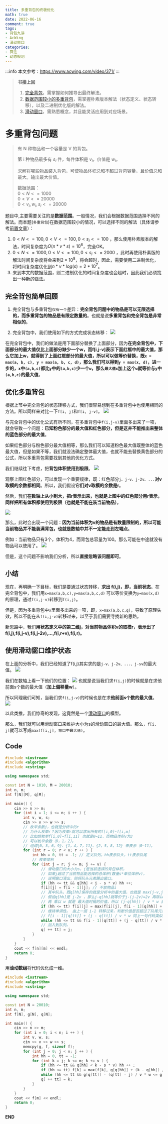 ```yaml
---
title: 多重背包的终极优化
math: true
date: 2022-06-16 
comment: true
tags: 
- 背包九讲
- AcWing
- 滑动窗口
categories:
- 算法
- 动态规划
---
```

:::info
本文参考：https://www.acwing.com/video/371/
:::

> **书接上回**  
> 1. [完全背包](https://mp.weixin.qq.com/s/MizJhvOyWQhRj0SmTSJaPw)，需掌握如何推导出最终解法。  
> 2. [数据范围较小的多重背包](https://mp.weixin.qq.com/s/kVUxs-8arLShpO0713fytg)，需掌握朴素版本解法（状态定义、状态转移），以及二进制优化版的解法。
> 3. [滑动窗口](https://mp.weixin.qq.com/s/QOh3O2gelwXeJ7H0n6njWg)，需熟悉概念，并且能灵活应用到对应场景。

# 多重背包问题
> 有 N 种物品和一个容量是 V 的背包。    
> 
> 第 i 种物品最多有 $s_i$ 件，每件体积是 $v_i$，价值是 $w_i$。   
> 
> 求解将哪些物品装入背包，可使物品体积总和不超过背包容量，且价值总和最大。输出最大价值。
> 
> 数据范围：  
> $0 < N <= 1000$  
> $0 < V <= 20000$  
> $0 < v_i,w_i,s_i <= 20000$

题目中,主要需要关注的是**数据范围**。一般情况，我们会根据数据范围选择不同的解法。而本题(`多重背包`)在数据范围较小的情况，可以选择不同的解法（具体请参考[前置文章](https://mp.weixin.qq.com/s/kVUxs-8arLShpO0713fytg)）：
1. $0 < N <= 100, 0 < V <= 100, 0 < s_i <= 100$  ，那么使用朴素版本的解法，时间复杂度为$O(n*v*s)=10^6$，完全OK。
2. $0 < N <= 1000, 0 < V <= 100, 0 < s_i <= 2000$ ，此时再使用朴素版的解法时间复杂度将会来到$2*10^8$，将会超时，因此，需要使用二进制优化，将时间复杂度优化到$n*v*log(s)=2*10^7$。
3. 来到本文的数据范围，则二进制优化的时间复杂度也会超时，因此我们必须找出一种新的做法。

## 完全背包简单回顾
1. 完全背包与多重背包`仅有一个`差异：**完全背包问题中的物品是可以无限选择的，而多重背包的物品是有限定数量的**。也就是说**多重背包和完全背包是非常相似的**。

2. 完全背包中，我们使用如下的方式完成状态转移：
![](/assets/3b2a77f3-5f6b-47bd-a1ab-7d55c99b6887.png)

在完全背包中，我们的做法是用下面部分替换了上面部分，因为**在完全背包中，下面部分的最大值仅比上面部分缺少一个w，而f[i,j-v]表示下面红框中的最大值，那么它加上w，就得到了上面红框部分的最大值，所以可以做等价替换，既`x = max(a, b, c), y = max(a, b, c, d)`，那么我们可以得到`y = max(x, d)`，进一步的，`x`中`(a,b,c)`都比`y`中的`(a,b,c)`少一个`w`，那么`最大值x`加上这个`w`就等价与`y`中`(a,b,c)`的最大值**。

## 优化多重背包
根据上节中完全背包的状态转移方式，我们很容易想到在多重背包中也使用相同的方法。所以同样来对比一下`f[i, j]`和`f[i, j-v]`。
![](/assets/d6d746ed-25fb-4a8f-a3dc-05fa706726d5.png)

与完全背包中的优化公式有所不同，在多重背包中`f(i,j-v)`里面多出来了一项，就会导致一个问题：**已知粉色部分的最大值和红色部分，但是这并不能推出来整体的蓝色部分的最大值**。

如果红色部分与粉色部分最大值相等，那么我们可以知道粉色最大值既整体的蓝色最大值，但是如果不等，我们就没法确定整体最大值，也就不能去替换黄色部分的公式，所以多重背包需要找到其他的优化方式。

我们继续往下考虑，把**背包体积使用到极限**。
![](/assets/da8039f8-5c25-4c9a-bc08-403e9d3347ff.png)



观察上图红色部分，可以发现一个重要规律，既：红色部分`j、j-v、j-2v、...`**对v取模的余数都相同**。所以，我们假设**它们对v取模的余数是r**。


然后，我们**在数轴上从小到大，把r表示出来，也就是上图中的红色部分用r表示，同样把所有体积都使用到极限（也就是不能在装当前物品）**。

![](/assets/cebc557a-b2c4-48f6-872c-8aab02ea4dae.png)

那么，此时会出现一个问题：**因为当前体积为v的物品是有数量限制的，所以可能当前物品并不能装满背包，也就是数轴中并不一定能走到左端点**。

例如：当前物品只有3个，体积为4，而背包总容量为100。那么可能在中途就没有物品可以使用了。
![](/assets/e13b124d-75fd-4e9e-95c7-c900c13f1251.png)

但是，这个问题不影响我们分析，所以**直接忽略该问题即可**。

## 小结
现在，再明确一下目标，我们是要通过状态转移，**求出 f(i,j)，即，当前状态**。在完全背包中，我们用`x=max(a,b,c),y=max(a,b,c,d)` 可以等价变换为`y=max(x,d)`的原理，通过`f(i,j-v)`转移到`f(i,j)`。

但是，因为多重背包中`x`里面多出来的一项，即，`x=max(a,b,c,q)`，导致了原理失效，所以不能在从`f(i,j-v)`转移过来，以至于我们需要寻找新的思路。

新思路中，我们**用状态定义中的第二维j，对当前物品体积v的取模r，表示出了f(i,j),f(i,j-v),f(i,j-2v),...,f(i,r+v),f(i,r)。**

## 使用滑动窗口维护状态

在上面的分析中，我们已经知道了f(i,j)其实求的是`j-v、j-2v、...、j-sv`的最大值。
![](/assets/a3d85d1a-e578-4ddc-8e0d-4dc54c958d1c.png)

我们在数轴上看一下他们的位置：
![](/assets/6bbade46-aa89-4bb0-8ea7-b94d2c059f17.png)
也就是说当我们求`f(i,j)`的时候就是在求他前面s个数的最大值（**加上偏移量w**）。

所以同理我们可知，当我们求`f(i,j-v)`的时候也是在求**他前面s个数的最大值**。
![](/assets/e132c4d1-e707-4724-9435-73fe0b305d98.png)

以此类推，我们惊奇的发现，这竟然是一个[滑动窗口](https://mp.weixin.qq.com/s/QOh3O2gelwXeJ7H0n6njWg)的模型。

那么，我们就可以用滑动窗口来维护大小为s的滑动窗口的最大值。那么，`f[i, j]`就可以写成`max(f[i,j], 窗口中最大值)`。

## Code

```cpp 注释版
#include <iostream>
#include <algorithm>
#include <cstring>

using namespace std;

const int N = 1010, M = 20010;
int n, m;
int f[N][M], q[M];

int main() {
    cin >> n >> m;
    for (int i = 1; i <= n; i ++ ) {
        int v, w, s;
        cin >> v >> w >> s;
        // 枚举余数j，也就是分析中的r
        // 为什么枚举r？因为枚举r就可以求出所有的f[i,0]~f[i,m]
        // 比如想枚举f[i,0]~f[i,11] 也就是0~11，而物品体积v为3
        // 可以枚举余数（0，1，2）。
        // 组成{0，3，6，9}、{1，4，7，11}、{2，5，8，12} 来表示（0~11）。
        for (int r = 0; r < v; r ++ ) {
            int hh = 0, tt = -1; // 定义队列，hh表示队头，tt表示队尾
            // 枚举体积
            for (int j = r; j <= m; j += v) { 
                // 滑动窗口的大小为s，j是当前选择的背包体积，
                // 如果j超过了当前物品能选择的总体积(数量s*单位体积v)，
                // 说明窗口滑出，则将队头元素踢出窗口。
                if (hh <= tt && q[hh] < j - s * v) hh ++;
                f[i][j] = f[i - 1][j]; // 不放物品i
                // 其中队头，既q[hh]保存的就是分析中的最大值，也就是 max(j-v,j-2v,j-3v...)
                // 假设q[hh]是 j-2v ，那么j-q[hh]就等价于j-(j-2v)=2v 再除以v就得出来最大值时候选择的物品数量
                // 再 乘以 w 就是 最大值时候的价值。所以 (j-q[hh]) / v * w 表示的就是分析中的偏移量w。
                if (hh <= tt) f[i][j] = max(f[i][j], f[i - 1][q[hh]] + (j - q[hh]) / v * w);
                // 维持单调性。 由上一层 i-1 转移过来，判断价值是否超过了队尾元素。
                // f[i - 1][q[tt]] + (j - q[tt]) / v * w 同上一句代码类似，表示队尾元素的价值。
                while (hh <= tt && f[i - 1][q[tt]] + (j - q[tt]) / v * w <= f[i - 1][j]) tt -- ;
                // 加入到队列。
                q[ ++ tt] = j;
            }
        }
    }
    cout << f[n][m] << endl;
    return 0;
}
```

用**滚动数组**将代码优化成一维。

```cpp 滚动数组优化
#include <iostream>
#include <algorithm>
#include <cstring>

using namespace std;

const int N = 20010;
int n, m;
int f[N], g[N], q[N];

int main() {
    cin >> n >> m;
    for (int i = 0; i < n; i ++ ) {
        int v, w, s;
        cin >> v >> w >> s;
        memcpy(g, f, sizeof f);
        for (int j = 0; j < v; j ++ ) {
            int hh = 0, tt = -1;
            for (int k = j; k <= m; k += v ) {
                if (hh <= tt && q[hh] < k - s * v) hh ++ ;
                if (hh <= tt) f[k] = max(f[k], g[q[hh]] + (k - q[hh]) / v * w);
                while (hh <= tt && g[q[tt]] - (q[tt] - j) / v * w <= g[k] - (k - j) / v * w) tt --;
                q[ ++ tt] = k;
            }
        }
    }
    cout << f[m] << endl;
    return 0;
}
```

**END**


